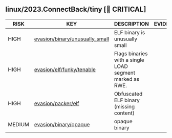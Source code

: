 ## linux/2023.ConnectBack/tiny [🚨 CRITICAL]

|  RISK  |                                                                               KEY                                                                               |                       DESCRIPTION                        | EVIDENCE |
|--------|-----------------------------------------------------------------------------------------------------------------------------------------------------------------|----------------------------------------------------------|----------|
| HIGH   | [evasion/binary/unusually_small](https://github.com/chainguard-dev/malcontent/blob/main/rules/evasion/binary-unusually_small.yara#impossibly_small_elf_program) | ELF binary is unusually small                            |          |
| HIGH   | [evasion/elf/funky/tenable](https://github.com/chainguard-dev/malcontent/blob/main/rules/evasion/elf-funky-tenable.yara#single_load_rwe)                        | Flags binaries with a single LOAD segment marked as RWE. |          |
| HIGH   | [evasion/packer/elf](https://github.com/chainguard-dev/malcontent/blob/main/rules/evasion/packer/elf.yara#obfuscated_elf)                                       | Obfuscated ELF binary (missing content)                  |          |
| MEDIUM | [evasion/binary/opaque](https://github.com/chainguard-dev/malcontent/blob/main/rules/evasion/binary-opaque.yara#opaque_binary)                                  | opaque binary                                            |          |

